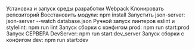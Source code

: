 Установка и запуск среды разработки Webpack
Клонировать репозиторий
Восстановить модули: npm install
Запустить json-server: json-server --watch database.json
Ручной запуск линтеров eslint и stylelint: npm run lint
Запуск сборки с конфигом prod: npm run start:prod
Запуск СЕРВЕРА DevServer: npm run start:dev_server
Запуск сборки с конфигом dev: npm run start:dev